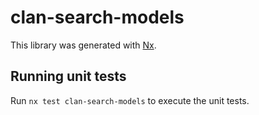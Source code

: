 # clan-search-models

This library was generated with [Nx](https://nx.dev).

## Running unit tests

Run `nx test clan-search-models` to execute the unit tests.
